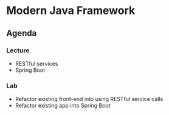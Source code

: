 # Modern Java Framework

## Agenda

### Lecture

* RESTful services
* Spring Boot

### Lab

* Refactor existing front-end into using RESTful service calls
* Refactor existing app into Spring Boot
